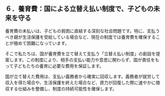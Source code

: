## ６．養育費：国による立替え払い制度で、子どもの未来を守る

養育費の未払いは、子どもの貧困に直結する深刻な社会問題です。特に、支払うべき親が生活保護を受給している場合など、現在の制度では養育費を確保することが極めて困難になっています。

そこで私たちは、国が養育費を立て替えて支払う「立替え払い制度」の創設を提案します。この制度により、相手の支払い能力や意思に関わらず、国が責任をもって子どもたちの養育に必要な費用を保証します。

国が立て替えた費用は、支払い義務者から確実に回収します。義務者が就労して収入を得た場合や、生活保護を終えた場合など、資力が回復した際に速やかに徴収する仕組みを整備し、制度の持続可能性を確保します。